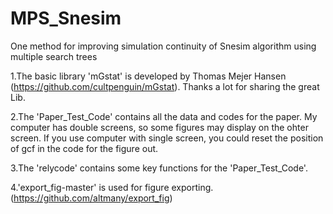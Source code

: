 # MPS_Snesim
One method for improving simulation continuity of Snesim algorithm using multiple search trees

1.The basic library 'mGstat' is developed by Thomas Mejer Hansen (https://github.com/cultpenguin/mGstat). Thanks a lot for sharing the great Lib.

2.The 'Paper_Test_Code' contains all the data and codes for the paper. 
My computer has double screens, so some figures may display on the ohter screen. 
If you use computer with single screen, you could reset the position of  gcf in the code for the figure out.

3.The 'relycode' contains some key functions for the 'Paper_Test_Code'.

4.'export_fig-master' is used for figure exporting. (https://github.com/altmany/export_fig)
